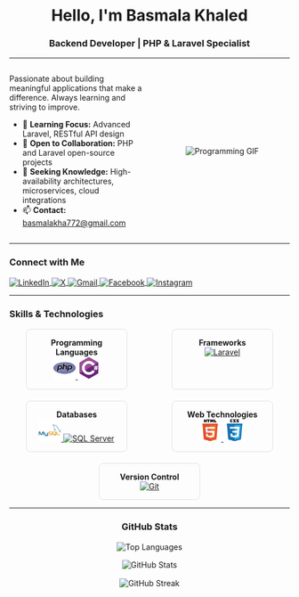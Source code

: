 <h1 align="center">Hello, I'm Basmala Khaled</h1>
<h3 align="center">Backend Developer | PHP & Laravel Specialist</h3>

---

<div style="display: flex; align-items: center; justify-content: space-between;">
  <div style="flex: 1; padding-right: 20px;">
    <p align="left">
      Passionate about building meaningful applications that make a difference. Always learning and striving to improve.
    </p>
    <ul>
        <li>🌱 <strong>Learning Focus:</strong> Advanced Laravel, RESTful API design</li>
        <li>👯 <strong>Open to Collaboration:</strong> PHP and Laravel open-source projects</li>
        <li>🤔 <strong>Seeking Knowledge:</strong> High-availability architectures, microservices, cloud integrations</li>
        <li>📫 <strong>Contact:</strong> <a href="mailto:basmalakha772@gmail.com">basmalakha772@gmail.com</a></li>
   </ul>

  </div>
  <div style="flex: 1; text-align: center;">
    <img src="https://media.giphy.com/media/qgQUggAC3Pfv687qPC/giphy.gif" alt="Programming GIF" width="400" height="300" />
  </div>
</div>



---
<h3 align="left">Connect with Me</h3>
<p align="left">
  <a href="https://linkedin.com/in/basmalakha22" target="_blank">
    <img align="center" src="https://raw.githubusercontent.com/rahuldkjain/github-profile-readme-generator/master/src/images/icons/Social/linked-in-alt.svg" alt="LinkedIn" height="30" width="40" />
  </a>
  <a href="https://x.com/Basmalakh22" target="_blank">
    <img align="center" src="https://img.icons8.com/ios-filled/50/000000/x.png" alt="X" height="30" width="40" />
  </a>
  <a href="mailto:basmalakha772@gmail.com" target="_blank">
    <img align="center" src="https://img.icons8.com/color/48/000000/gmail.png" alt="Gmail" height="30" width="40" />
  </a>
  <a href="https://facebook.com/basmala.khaled" target="_blank">
    <img align="center" src="https://raw.githubusercontent.com/rahuldkjain/github-profile-readme-generator/master/src/images/icons/Social/facebook-alt.svg" alt="Facebook" height="30" width="40" />
  </a>
  <a href="https://instagram.com/basmalakh2" target="_blank">
    <img align="center" src="https://upload.wikimedia.org/wikipedia/commons/a/a5/Instagram_icon.png" alt="Instagram" height="30" width="40" />
  </a>
</p>


---




<h3 align="left">Skills & Technologies</h3>
<div align="center" style="display: flex; flex-wrap: wrap; justify-content: space-around; gap: 20px;">

  <div style="border: 1px solid #e0e0e0; border-radius: 8px; padding: 15px; width: 150px; text-align: center;">
    <strong>Programming Languages</strong>
    <br />
    <a href="https://www.php.net" target="_blank" rel="noreferrer">
      <img src="https://raw.githubusercontent.com/devicons/devicon/master/icons/php/php-original.svg" alt="PHP" width="40" height="40"/>
    </a>
    <a href="https://www.w3schools.com/cs/" target="_blank" rel="noreferrer">
      <img src="https://raw.githubusercontent.com/devicons/devicon/master/icons/csharp/csharp-original.svg" alt="C#" width="40" height="40"/>
    </a>
  </div>

  <div style="border: 1px solid #e0e0e0; border-radius: 8px; padding: 15px; width: 150px; text-align: center;">
    <strong>Frameworks</strong>
    <br />
   <a href="https://laravel.com/" target="_blank" rel="noreferrer">
     <img src="https://laravel.com/img/logomark.min.svg" alt="Laravel" width="40" height="40"/>
   </a>
  </div>

  <div style="border: 1px solid #e0e0e0; border-radius: 8px; padding: 15px; width: 150px; text-align: center;">
    <strong>Databases</strong>
    <br />
    <a href="https://www.mysql.com/" target="_blank" rel="noreferrer">
      <img src="https://raw.githubusercontent.com/devicons/devicon/master/icons/mysql/mysql-original-wordmark.svg" alt="MySQL" width="40" height="40"/>
    </a>
    <a href="https://www.microsoft.com/en-us/sql-server" target="_blank" rel="noreferrer">
      <img src="https://www.svgrepo.com/show/303229/microsoft-sql-server-logo.svg" alt="SQL Server" width="40" height="40"/>
    </a>
  </div>

  <div style="border: 1px solid #e0e0e0; border-radius: 8px; padding: 15px; width: 150px; text-align: center;">
    <strong>Web Technologies</strong>
    <br />
    <a href="https://www.w3.org/html/" target="_blank" rel="noreferrer">
      <img src="https://raw.githubusercontent.com/devicons/devicon/master/icons/html5/html5-original-wordmark.svg" alt="HTML5" width="40" height="40"/>
    </a>
    <a href="https://www.w3schools.com/css/" target="_blank" rel="noreferrer">
      <img src="https://raw.githubusercontent.com/devicons/devicon/master/icons/css3/css3-original-wordmark.svg" alt="CSS3" width="40" height="40"/>
    </a>
  </div>

  <div style="border: 1px solid #e0e0e0; border-radius: 8px; padding: 15px; width: 150px; text-align: center;">
    <strong>Version Control</strong>
    <br />
    <a href="https://git-scm.com/" target="_blank" rel="noreferrer">
      <img src="https://www.vectorlogo.zone/logos/git-scm/git-scm-icon.svg" alt="Git" width="40" height="40"/>
    </a>
  </div>

</div>




---

<h3 align="center">GitHub Stats</h3>
<p align="center">
  <img align="center" src="https://github-readme-stats.vercel.app/api/top-langs?username=basmalakh22&show_icons=true&locale=en&layout=compact" alt="Top Languages" />
</p>
<p align="center">
  <img align="center" src="https://github-readme-stats.vercel.app/api?username=basmalakh22&show_icons=true&locale=en" alt="GitHub Stats" />
</p>
<p align="center">
  <img align="center" src="https://github-readme-streak-stats.herokuapp.com/?user=basmalakh22&" alt="GitHub Streak" />
</p>
